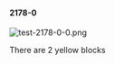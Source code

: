 #### 2178-0
![test-2178-0-0.png](https://github.com/lil-lab/nlvr/raw/master/nlvr/test/images/2/test-2178-0-0.png "test-2178-0-0.png")

There are 2 yellow blocks